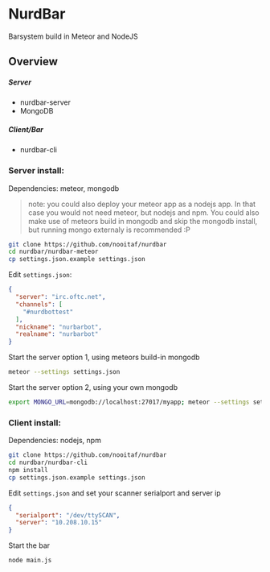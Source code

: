 # NurdBar
Barsystem build in Meteor and NodeJS  

## Overview
##### Server
* nurdbar-server
* MongoDB

##### Client/Bar
* nurdbar-cli



### Server install:
Dependencies: meteor, mongodb
> note: you could also deploy your meteor app as a nodejs app. In that case you would not need meteor, but nodejs and npm. You could also make use of meteors build in mongodb and skip the mongodb install, but running mongo externaly is recommended :P

```bash
git clone https://github.com/nooitaf/nurdbar
cd nurdbar/nurdbar-meteor
cp settings.json.example settings.json
```
Edit `settings.json`:
```json
{
  "server": "irc.oftc.net", 
  "channels": [
    "#nurdbottest"
  ], 
  "nickname": "nurbarbot", 
  "realname": "nurbarbot"
}
```
Start the server option 1, using meteors build-in mongodb
```bash
meteor --settings settings.json
```
Start the server option 2, using your own mongodb
```bash
export MONGO_URL=mongodb://localhost:27017/myapp; meteor --settings settings.json
```




### Client install:
Dependencies: nodejs, npm 
```bash
git clone https://github.com/nooitaf/nurdbar
cd nurdbar/nurdbar-cli
npm install
cp settings.json.example settings.json
```
Edit `settings.json` and set your scanner serialport and server ip
```json
{
  "serialport": "/dev/ttySCAN",
  "server": "10.208.10.15"
}
```
Start the bar
```bash
node main.js
```
